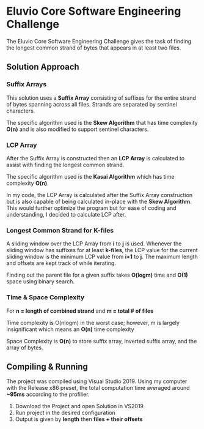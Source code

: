 # Eluvio Core Software Engineering Challenge
The Eluvio Core Software Engineering Challenge gives the task of finding the longest common strand of bytes that appears in at least two files.
## Solution Approach
### Suffix Arrays
This solution uses a **Suffix Array** consisting of suffixes for the entire strand of bytes spanning across all files. Strands are separated by sentinel characters. 

The specific algorithm used is the **Skew Algorithm** that has time complexity **O(n)** and is also modified to support sentinel characters.
### LCP Array
After the Suffix Array is constructed then an **LCP Array** is calculated to assist with finding the longest common strand.

The specific algorithm used is the **Kasai Algorithm** which has time complexity **O(n)**.

In my code, the LCP Array is calculated after the Suffix Array construction but is also capable of being calculated in-place with the **Skew Algorithm**. This would further optimize the program but for ease of coding and understanding, I decided to calculate LCP after.

### Longest Common Strand for K-files
A sliding window over the LCP Array from **i** to **j** is used. Whenever the sliding window has suffixes for at least **k-files**, the LCP value for the current sliding window is the minimum LCP value from **i+1** to **j**. The maximum length and offsets are kept track of while iterating.

Finding out the parent file for a given suffix takes **O(logm)** time and **O(1)** space using binary search.

### Time & Space Complexity
For **n = length of combined strand** and **m = total # of files**

Time complexity is O(nlogm) in the worst case; however, m is largely insignificant which means an **O(n)** time complexity

Space Complexity is **O(n)** to store suffix array, inverted suffix array, and the array of bytes.
## Compiling & Running
The project was compiled using Visual Studio 2019. Using my computer with the Release x86 preset, the total computation time averaged around **~95ms** according to the profilier.
1. Download the Project and open Solution in VS2019
2. Run project in the desired configuration
3. Output is given by **length** then **files + their offsets**
